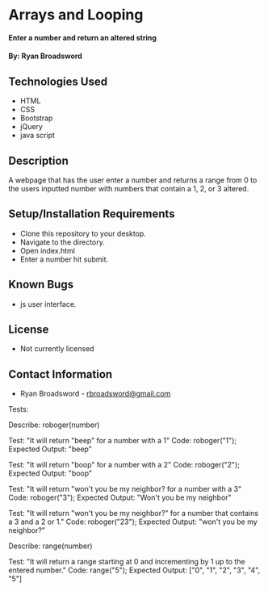 # Arrays and Looping

#### Enter a number and return an altered string 

#### By: Ryan Broadsword

## Technologies Used 

* HTML
* CSS 
* Bootstrap
* jQuery 
* java script

## Description 

A webpage that has the user enter a number and returns a range from 0 to the users inputted number with numbers that contain a 1, 2, or 3 altered.  

## Setup/Installation Requirements

* Clone this repository to your desktop. 
* Navigate to the directory. 
* Open index.html
* Enter a number hit submit.

## Known Bugs 

* js user interface. 

## License 

* Not currently licensed

## Contact Information 

* Ryan Broadsword - rbroadsword@gmail.com

Tests: 

Describe: roboger(number)

Test: "It will return "beep" for a number with a 1"
Code: roboger("1");
Expected Output: "beep"

Test: "It will return "boop" for a number with a 2"
Code: roboger("2");
Expected Output: "boop"

Test: "It will return "won't you be my neighbor? for a number with a 3"
Code: roboger("3");
Expected Output: "Won't you be my neighbor"

Test: "It will return "won't you be my neighbor?" for a number that contains a 3 and a 2 or 1."
Code: roboger("23");
Expected Output: "won't you be my neighbor?"

Describe: range(number)

Test: "It will return a range starting at 0 and incrementing by 1 up to the entered number."
Code: range("5");
Expected Output: ["0", "1", "2", "3", "4", "5"]